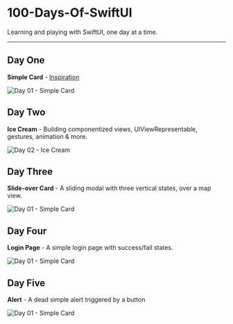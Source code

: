 # 100-Days-Of-SwiftUI
Learning and playing with SwiftUI, one day at a time. 

---

## Day One
**Simple Card** - [Inspiration](https://dribbble.com/shots/4020659-Jing-A-studio-UI-interface/attachments/921089)

![Day 01 - Simple Card](/img/day01.png)

## Day Two
**Ice Cream** - Building componentized views, UIViewRepresentable, gestures, animation & more.

![Day 02 - Ice Cream](/img/day02.png)

## Day Three
**Slide-over Card** - A sliding modal with three vertical states, over a map view.

![Day 01 - Simple Card](/img/day03.png)



## Day Four
**Login Page** - A simple login page with success/fail states.

![Day 01 - Simple Card](/img/day04.png)


## Day Five
**Alert** - A dead simple alert triggered by a button

![Day 01 - Simple Card](/img/day05.png)